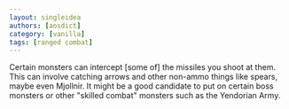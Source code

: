 ```yaml
---
layout: singleidea
authors: [aosdict]
category: [vanilla]
tags: [ranged combat]
---
```

Certain monsters can intercept [some of] the missiles you shoot at them. This can involve catching arrows and other non-ammo things like spears, maybe even Mjollnir. It might be a good candidate to put on certain boss monsters or other "skilled combat" monsters such as the Yendorian Army.
